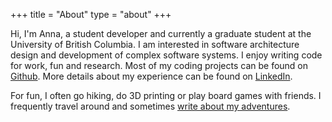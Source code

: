 +++
title = "About"
type = "about"
+++

Hi, I'm Anna, a student developer and currently a graduate student at the University of British Columbia. I am interested in software architecture design and development of complex software systems. I enjoy writing code for work, fun and research. Most of my coding projects can be found on [Github](https://github.com/scholtzan). More details about my experience can be found on [LinkedIn](https://linkedin.com/in/ascholtz).

For fun, I often go hiking, do 3D printing or play board games with friends. I frequently travel around and sometimes [write about my adventures](https://travel.scholtzan.net/).


